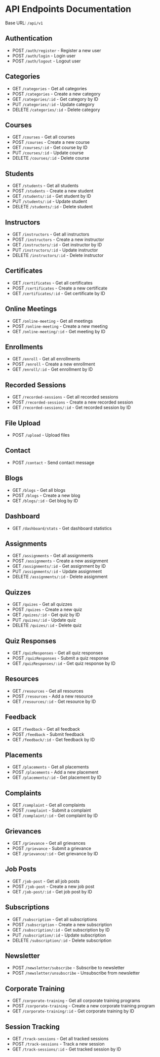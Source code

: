 # API Endpoints Documentation

Base URL: `/api/v1`

## Authentication

- POST `/auth/register` - Register a new user
- POST `/auth/login` - Login user
- POST `/auth/logout` - Logout user

## Categories

- GET `/categories` - Get all categories
- POST `/categories` - Create a new category
- GET `/categories/:id` - Get category by ID
- PUT `/categories/:id` - Update category
- DELETE `/categories/:id` - Delete category

## Courses

- GET `/courses` - Get all courses
- POST `/courses` - Create a new course
- GET `/courses/:id` - Get course by ID
- PUT `/courses/:id` - Update course
- DELETE `/courses/:id` - Delete course

## Students

- GET `/students` - Get all students
- POST `/students` - Create a new student
- GET `/students/:id` - Get student by ID
- PUT `/students/:id` - Update student
- DELETE `/students/:id` - Delete student

## Instructors

- GET `/instructors` - Get all instructors
- POST `/instructors` - Create a new instructor
- GET `/instructors/:id` - Get instructor by ID
- PUT `/instructors/:id` - Update instructor
- DELETE `/instructors/:id` - Delete instructor

## Certificates

- GET `/certificates` - Get all certificates
- POST `/certificates` - Create a new certificate
- GET `/certificates/:id` - Get certificate by ID

## Online Meetings

- GET `/online-meeting` - Get all meetings
- POST `/online-meeting` - Create a new meeting
- GET `/online-meeting/:id` - Get meeting by ID

## Enrollments

- GET `/enroll` - Get all enrollments
- POST `/enroll` - Create a new enrollment
- GET `/enroll/:id` - Get enrollment by ID

## Recorded Sessions

- GET `/recorded-sessions` - Get all recorded sessions
- POST `/recorded-sessions` - Create a new recorded session
- GET `/recorded-sessions/:id` - Get recorded session by ID

## File Upload

- POST `/upload` - Upload files

## Contact

- POST `/contact` - Send contact message

## Blogs

- GET `/blogs` - Get all blogs
- POST `/blogs` - Create a new blog
- GET `/blogs/:id` - Get blog by ID

## Dashboard

- GET `/dashboard/stats` - Get dashboard statistics

## Assignments

- GET `/assignments` - Get all assignments
- POST `/assignments` - Create a new assignment
- GET `/assignments/:id` - Get assignment by ID
- PUT `/assignments/:id` - Update assignment
- DELETE `/assignments/:id` - Delete assignment

## Quizzes

- GET `/quizes` - Get all quizzes
- POST `/quizes` - Create a new quiz
- GET `/quizes/:id` - Get quiz by ID
- PUT `/quizes/:id` - Update quiz
- DELETE `/quizes/:id` - Delete quiz

## Quiz Responses

- GET `/quizResponses` - Get all quiz responses
- POST `/quizResponses` - Submit a quiz response
- GET `/quizResponses/:id` - Get quiz response by ID

## Resources

- GET `/resources` - Get all resources
- POST `/resources` - Add a new resource
- GET `/resources/:id` - Get resource by ID

## Feedback

- GET `/feedback` - Get all feedback
- POST `/feedback` - Submit feedback
- GET `/feedback/:id` - Get feedback by ID

## Placements

- GET `/placements` - Get all placements
- POST `/placements` - Add a new placement
- GET `/placements/:id` - Get placement by ID

## Complaints

- GET `/complaint` - Get all complaints
- POST `/complaint` - Submit a complaint
- GET `/complaint/:id` - Get complaint by ID

## Grievances

- GET `/grievance` - Get all grievances
- POST `/grievance` - Submit a grievance
- GET `/grievance/:id` - Get grievance by ID

## Job Posts

- GET `/job-post` - Get all job posts
- POST `/job-post` - Create a new job post
- GET `/job-post/:id` - Get job post by ID

## Subscriptions

- GET `/subscription` - Get all subscriptions
- POST `/subscription` - Create a new subscription
- GET `/subscription/:id` - Get subscription by ID
- PUT `/subscription/:id` - Update subscription
- DELETE `/subscription/:id` - Delete subscription

## Newsletter

- POST `/newsletter/subscribe` - Subscribe to newsletter
- POST `/newsletter/unsubscribe` - Unsubscribe from newsletter

## Corporate Training

- GET `/corporate-training` - Get all corporate training programs
- POST `/corporate-training` - Create a new corporate training program
- GET `/corporate-training/:id` - Get corporate training by ID

## Session Tracking

- GET `/track-sessions` - Get all tracked sessions
- POST `/track-sessions` - Track a new session
- GET `/track-sessions/:id` - Get tracked session by ID
